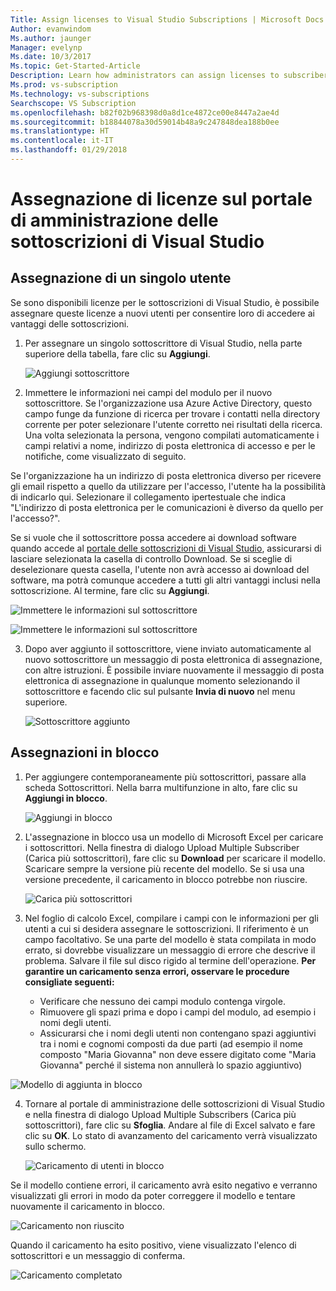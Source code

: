 ```yaml
---
Title: Assign licenses to Visual Studio Subscriptions | Microsoft Docs
Author: evanwindom
Ms.author: jaunger
Manager: evelynp
Ms.date: 10/3/2017
Ms.topic: Get-Started-Article
Description: Learn how administrators can assign licenses to subscribers
Ms.prod: vs-subscription
Ms.technology: vs-subscriptions
Searchscope: VS Subscription
ms.openlocfilehash: b82f02b968398d0a8d1ce4872ce00e8447a2ae4d
ms.sourcegitcommit: b18844078a30d59014b48a9c247848dea188b0ee
ms.translationtype: HT
ms.contentlocale: it-IT
ms.lasthandoff: 01/29/2018
---
```

# <a name="assigning-licenses-in-the-visual-studio-subscriptions-administrator-portal"></a>Assegnazione di licenze sul portale di amministrazione delle sottoscrizioni di Visual Studio

## <a name="assigning-a-single-user"></a>Assegnazione di un singolo utente
Se sono disponibili licenze per le sottoscrizioni di Visual Studio, è possibile assegnare queste licenze a nuovi utenti per consentire loro di accedere ai vantaggi delle sottoscrizioni. 
1.  Per assegnare un singolo sottoscrittore di Visual Studio, nella parte superiore della tabella, fare clic su **Aggiungi**.

    ![Aggiungi sottoscrittore](_img\assign-license-add\assign-license-add.png)

2.  Immettere le informazioni nei campi del modulo per il nuovo sottoscrittore. Se l'organizzazione usa Azure Active Directory, questo campo funge da funzione di ricerca per trovare i contatti nella directory corrente per poter selezionare l'utente corretto nei risultati della ricerca. Una volta selezionata la persona, vengono compilati automaticamente i campi relativi a nome, indirizzo di posta elettronica di accesso e per le notifiche, come visualizzato di seguito. 

Se l'organizzazione ha un indirizzo di posta elettronica diverso per ricevere gli email rispetto a quello da utilizzare per l'accesso, l'utente ha la possibilità di indicarlo qui. Selezionare il collegamento ipertestuale che indica "L'indirizzo di posta elettronica per le comunicazioni è diverso da quello per l'accesso?". 

Se si vuole che il sottoscrittore possa accedere ai download software quando accede al [portale delle sottoscrizioni di Visual Studio](https:/my.visualstudio.com?wt.mc_id=o~msft~docs), assicurarsi di lasciare selezionata la casella di controllo Download. Se si sceglie di deselezionare questa casella, l'utente non avrà accesso ai download del software, ma potrà comunque accedere a tutti gli altri vantaggi inclusi nella sottoscrizione. Al termine, fare clic su **Aggiungi**.

   ![Immettere le informazioni sul sottoscrittore](_img\assign-license-add\add-subscriber-1.png)

   ![Immettere le informazioni sul sottoscrittore](_img\assign-license-add\add-subscriber-2.png)

3.  Dopo aver aggiunto il sottoscrittore, viene inviato automaticamente al nuovo sottoscrittore un messaggio di posta elettronica di assegnazione, con altre istruzioni. È possibile inviare nuovamente il messaggio di posta elettronica di assegnazione in qualunque momento selezionando il sottoscrittore e facendo clic sul pulsante **Invia di nuovo** nel menu superiore.

    ![Sottoscrittore aggiunto](_img\assign-license-add\add-subscriber-complete.png)

## <a name="bulk-assignments"></a>Assegnazioni in blocco
1.  Per aggiungere contemporaneamente più sottoscrittori, passare alla scheda Sottoscrittori. Nella barra multifunzione in alto, fare clic su **Aggiungi in blocco**. 

    ![Aggiungi in blocco](_img\assign-license-add\bulk-assign-add.png)

2. L'assegnazione in blocco usa un modello di Microsoft Excel per caricare i sottoscrittori. Nella finestra di dialogo Upload Multiple Subscriber (Carica più sottoscrittori), fare clic su **Download** per scaricare il modello. Scaricare sempre la versione più recente del modello. Se si usa una versione precedente, il caricamento in blocco potrebbe non riuscire.

    ![Carica più sottoscrittori](_img\assign-license-add\bulk-assign-upload.png)

3.  Nel foglio di calcolo Excel, compilare i campi con le informazioni per gli utenti a cui si desidera assegnare le sottoscrizioni. Il riferimento è un campo facoltativo. Se una parte del modello è stata compilata in modo errato, si dovrebbe visualizzare un messaggio di errore che descrive il problema. Salvare il file sul disco rigido al termine dell'operazione.
**Per garantire un caricamento senza errori, osservare le procedure consigliate seguenti:**
    - Verificare che nessuno dei campi modulo contenga virgole.
    - Rimuovere gli spazi prima e dopo i campi del modulo, ad esempio i nomi degli utenti.
    - Assicurarsi che i nomi degli utenti non contengano spazi aggiuntivi tra i nomi e cognomi composti da due parti (ad esempio il nome composto "Maria Giovanna" non deve essere digitato come "Maria  Giovanna" perché il sistema non annullerà lo spazio aggiuntivo)

   ![Modello di aggiunta in blocco](_img\assign-license-add\bulk-template.png)

4.  Tornare al portale di amministrazione delle sottoscrizioni di Visual Studio e nella finestra di dialogo Upload Multiple Subscribers (Carica più sottoscrittori), fare clic su **Sfoglia**. Andare al file di Excel salvato e fare clic su **OK**. Lo stato di avanzamento del caricamento verrà visualizzato sullo schermo. 

    ![Caricamento di utenti in blocco](_img\assign-license-add\bulk-assign-upload-2.png)

Se il modello contiene errori, il caricamento avrà esito negativo e verranno visualizzati gli errori in modo da poter correggere il modello e tentare nuovamente il caricamento in blocco.

   ![Caricamento non riuscito](_img\assign-license-add\bulk-assign-upload-fail.png)

Quando il caricamento ha esito positivo, viene visualizzato l'elenco di sottoscrittori e un messaggio di conferma.

   ![Caricamento completato](_img\assign-license-add\bulk-assign-upload-complete.png)